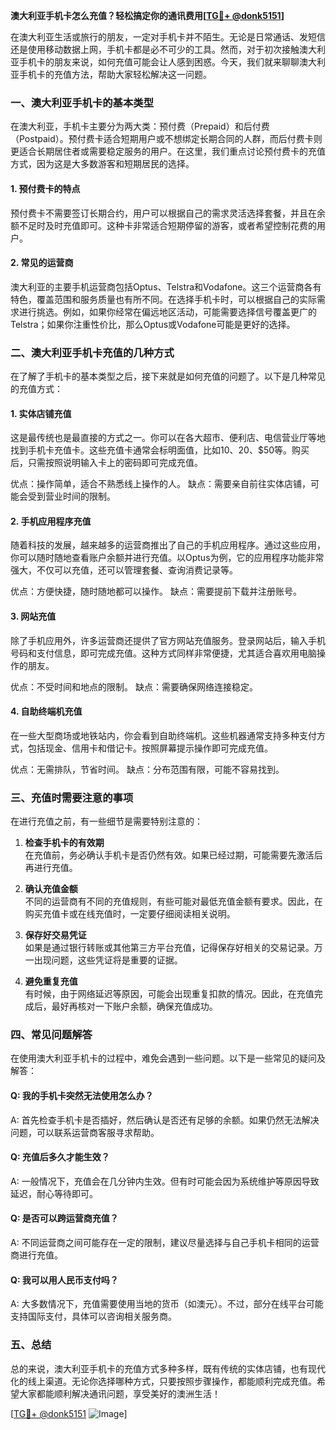 **澳大利亚手机卡怎么充值？轻松搞定你的通讯费用[[TG💪+ @donk5151](https://t.me/s/donk5151)]**

在澳大利亚生活或旅行的朋友，一定对手机卡并不陌生。无论是日常通话、发短信还是使用移动数据上网，手机卡都是必不可少的工具。然而，对于初次接触澳大利亚手机卡的朋友来说，如何充值可能会让人感到困惑。今天，我们就来聊聊澳大利亚手机卡的充值方法，帮助大家轻松解决这一问题。

### 一、澳大利亚手机卡的基本类型

在澳大利亚，手机卡主要分为两大类：预付费（Prepaid）和后付费（Postpaid）。预付费卡适合短期用户或不想绑定长期合同的人群，而后付费卡则更适合长期居住者或需要稳定服务的用户。在这里，我们重点讨论预付费卡的充值方式，因为这是大多数游客和短期居民的选择。

#### 1. 预付费卡的特点
预付费卡不需要签订长期合约，用户可以根据自己的需求灵活选择套餐，并且在余额不足时及时充值即可。这种卡非常适合短期停留的游客，或者希望控制花费的用户。

#### 2. 常见的运营商
澳大利亚的主要手机运营商包括Optus、Telstra和Vodafone。这三个运营商各有特色，覆盖范围和服务质量也有所不同。在选择手机卡时，可以根据自己的实际需求进行挑选。例如，如果你经常在偏远地区活动，可能需要选择信号覆盖更广的Telstra；如果你注重性价比，那么Optus或Vodafone可能是更好的选择。

### 二、澳大利亚手机卡充值的几种方式

在了解了手机卡的基本类型之后，接下来就是如何充值的问题了。以下是几种常见的充值方式：

#### 1. 实体店铺充值
这是最传统也是最直接的方式之一。你可以在各大超市、便利店、电信营业厅等地找到手机卡充值卡。这些充值卡通常会标明面值，比如$10、$20、$50等。购买后，只需按照说明输入卡上的密码即可完成充值。

优点：操作简单，适合不熟悉线上操作的人。
缺点：需要亲自前往实体店铺，可能会受到营业时间的限制。

#### 2. 手机应用程序充值
随着科技的发展，越来越多的运营商推出了自己的手机应用程序。通过这些应用，你可以随时随地查看账户余额并进行充值。以Optus为例，它的应用程序功能非常强大，不仅可以充值，还可以管理套餐、查询消费记录等。

优点：方便快捷，随时随地都可以操作。
缺点：需要提前下载并注册账号。

#### 3. 网站充值
除了手机应用外，许多运营商还提供了官方网站充值服务。登录网站后，输入手机号码和支付信息，即可完成充值。这种方式同样非常便捷，尤其适合喜欢用电脑操作的朋友。

优点：不受时间和地点的限制。
缺点：需要确保网络连接稳定。

#### 4. 自助终端机充值
在一些大型商场或地铁站内，你会看到自助终端机。这些机器通常支持多种支付方式，包括现金、信用卡和借记卡。按照屏幕提示操作即可完成充值。

优点：无需排队，节省时间。
缺点：分布范围有限，可能不容易找到。

### 三、充值时需要注意的事项

在进行充值之前，有一些细节是需要特别注意的：

1. **检查手机卡的有效期**  
   在充值前，务必确认手机卡是否仍然有效。如果已经过期，可能需要先激活后再进行充值。

2. **确认充值金额**  
   不同的运营商有不同的充值规则，有些可能对最低充值金额有要求。因此，在购买充值卡或在线充值时，一定要仔细阅读相关说明。

3. **保存好交易凭证**  
   如果是通过银行转账或其他第三方平台充值，记得保存好相关的交易记录。万一出现问题，这些凭证将是重要的证据。

4. **避免重复充值**  
   有时候，由于网络延迟等原因，可能会出现重复扣款的情况。因此，在充值完成后，最好再核对一下账户余额，确保充值成功。

### 四、常见问题解答

在使用澳大利亚手机卡的过程中，难免会遇到一些问题。以下是一些常见的疑问及解答：

#### Q: 我的手机卡突然无法使用怎么办？
A: 首先检查手机卡是否插好，然后确认是否还有足够的余额。如果仍然无法解决问题，可以联系运营商客服寻求帮助。

#### Q: 充值后多久才能生效？
A: 一般情况下，充值会在几分钟内生效。但有时可能会因为系统维护等原因导致延迟，耐心等待即可。

#### Q: 是否可以跨运营商充值？
A: 不同运营商之间可能存在一定的限制，建议尽量选择与自己手机卡相同的运营商进行充值。

#### Q: 我可以用人民币支付吗？
A: 大多数情况下，充值需要使用当地的货币（如澳元）。不过，部分在线平台可能支持国际支付，具体可以咨询相关服务商。

### 五、总结

总的来说，澳大利亚手机卡的充值方式多种多样，既有传统的实体店铺，也有现代化的线上渠道。无论你选择哪种方式，只要按照步骤操作，都能顺利完成充值。希望大家都能顺利解决通讯问题，享受美好的澳洲生活！

[[TG💪+ @donk5151](https://t.me/s/donk5151) ![Image](https://i.postimg.cc/rwNCRYN7/Snipaste-2025-04-30-17-27-05.png)]